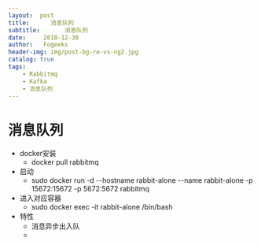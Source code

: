 ```yaml
---
layout:  post
title:		消息队列
subtitle:		消息队列
date:     2018-12-30
author:   Fogeeks
header-img: img/post-bg-re-vs-ng2.jpg
catalog: true
tags:
    - Rabbitmq
    - Kafka
    - 消息队列
---
```

 
# 消息队列

- docker安装
    - docker pull rabbitmq
- 启动
    - sudo docker run -d --hostname rabbit-alone --name rabbit-alone -p 15672:15672 -p 5672:5672  rabbitmq
- 进入对应容器
    - sudo docker exec -it rabbit-alone  /bin/bash
- 特性
    - 消息异步出入队
    -      